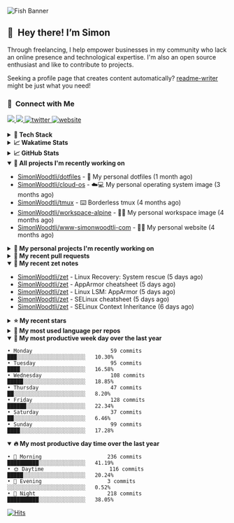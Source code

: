 ![Fish Banner](assets/fish.webp)

## 👋 &nbsp;Hey there! I’m Simon

Through freelancing, I help empower businesses in my community who lack
an online presence and technological expertise. I'm also an open source
enthusiast and like to contribute to projects.

Seeking a profile page that creates content automatically?
[readme-writer] might be just what you need!

### 🤝 &nbsp;Connect with Me

<div align="left">
<a href="https://linkedin.com/in/simonwoodtli" target="_blank">
<img src="https://img.shields.io/badge/linkedin-1E77B5?style=for-the-badge&logo=linkedin&logoColor=white alt=linkedin" />
</a>
<a href="https://github.com/simonwoodtli" target="_blank">
<img src="https://img.shields.io/badge/github-24292E?style=for-the-badge&logo=github&logoColor=white alt=github" />
</a>
<a href="https://twitter.com/simonwoodtlidev" target="_blank">
<img src="https://img.shields.io/badge/twitter-26a7de?style=for-the-badge&logo=twitter&logoColor=white" alt="twitter"/>
</a>
<a href="https://simonwoodtli.com" target="_blank">
<img src="https://img.shields.io/badge/website-E2925F?style=for-the-badge&logo=google-chrome&logoColor=white" alt="website"/>
</a>
</div>
<br/>


<details>
  <summary><b>🧰 Tech Stack</b></summary>
  <div align="center">
  <a href="https://skillicons.dev" target="_blank">
  <img src="https://skillicons.dev/icons?i=js,html,css,bash,python,go,postgresql,docker,vim,linux" alt="JavaScript, HTML, CSS, Bash, Python, Go, PostgreSQL, Docker, Vim,
  Linux">
  </a>
  </div>
</details>

<details>
  <summary><b>📈 Wakatime Stats</b></summary>
  <p align="center"><a href="https://wakatime.com/@SimonWoodtli">
  <img align="center" width="400" height="300" src="https://wakatime.com/share/@SimonWoodtli/7761bcef-e104-47d9-912a-dfd6bf08868b.svg" />
  </a>
  <a href="https://wakatime.com/@SimonWoodtli">
  <img align="center" width="400" height="300" src="https://wakatime.com/share/@SimonWoodtli/341953df-6a40-47b7-8220-ace4eabe0a17.svg" />
  </a></p>

  <h4><b>💬 I've been working with the following languages over the last 7 days</b></h4>

```
• Markdown                       15 hrs 31 mins                 ███████████████████████░░   90.63%
• conf                           37 mins                        █░░░░░░░░░░░░░░░░░░░░░░░░   3.68%
• Bash                           22 mins                        █░░░░░░░░░░░░░░░░░░░░░░░░   2.2%
• Text                           11 mins                        ░░░░░░░░░░░░░░░░░░░░░░░░░   1.13%
• YAML                           8 mins                         ░░░░░░░░░░░░░░░░░░░░░░░░░   0.86%
• sh                             6 mins                         ░░░░░░░░░░░░░░░░░░░░░░░░░   0.64%
• Other                          5 mins                         ░░░░░░░░░░░░░░░░░░░░░░░░░   0.5%
• HTML                           2 mins                         ░░░░░░░░░░░░░░░░░░░░░░░░░   0.22%
• mail                           1 min                          ░░░░░░░░░░░░░░░░░░░░░░░░░   0.14%
```

  <h4>👷 I've been working on the following projects over the last 7 days</h4>

```
• Unknown Project                15 hrs 10 mins                 ██████████████████████░░░   88.55%
• zet                            1 hr 31 mins                   ██░░░░░░░░░░░░░░░░░░░░░░░   8.92%
• dotfiles                       16 mins                        ░░░░░░░░░░░░░░░░░░░░░░░░░   1.61%
• cloud-os                       6 mins                         ░░░░░░░░░░░░░░░░░░░░░░░░░   0.67%
• workspace-alpine               2 mins                         ░░░░░░░░░░░░░░░░░░░░░░░░░   0.25%
```

  <h4><b>🛠️ I've been working with the following editors over the last 7 days</b></h4>

```
• Vim                            17 hrs 7 mins                  █████████████████████████   100%
```

  <h4><b>💻 I've been working with the following operating systems over the last 7 days</b></h4>

```
• Linux                          17 hrs 7 mins                  █████████████████████████   100%
```

</details>

<details>
  <summary><b>📈 GitHub Stats</b></summary>
  <div align="center">
  <a href="https://github.com/anuraghazra/github-readme-stats"> 
  <img src="https://github-readme-stats.vercel.app/api?username=simonwoodtli&theme=onedark&show_icons=true&hide_rank=true&custom_title=Stats&count_private=true&hide_border=true&hide=issues&line_height=24&bg_color=0d1117" alt="Github Stats">
  <img src="https://github-readme-stats.vercel.app/api/top-langs/?username=simonwoodtli&layout=compact&theme=onedark&count_private=true&hide_border=true&bg_color=0d1117" alt="Top Langs">
  </a>
  </div>
</details>

<details open="">
  <summary><b>👷 All projects I'm recently working on</b></summary>

* [SimonWoodtli/dotfiles](https://github.com/SimonWoodtli/dotfiles) - 🏡 My personal dotfiles (1 month ago)
* [SimonWoodtli/cloud-os](https://github.com/SimonWoodtli/cloud-os) - ☁️💻 My personal operating system image (3 months ago)
* [SimonWoodtli/tmux](https://github.com/SimonWoodtli/tmux) - ⌨️ Borderless tmux (4 months ago)
* [SimonWoodtli/workspace-alpine](https://github.com/SimonWoodtli/workspace-alpine) - 🤖🐳 My personal workspace image (4 months ago)
* [SimonWoodtli/www-simonwoodtli-com](https://github.com/SimonWoodtli/www-simonwoodtli-com) - 👨‍💻 My personal website (4 months ago)

</details>
<details>
  <summary><b>🌱 My personal projects I'm recently working on</b></summary>

* [SimonWoodtli/dotfiles](https://github.com/SimonWoodtli/dotfiles) - 🏡 My personal dotfiles (1 month ago)
* [SimonWoodtli/cloud-os](https://github.com/SimonWoodtli/cloud-os) - ☁️💻 My personal operating system image (3 months ago)
* [SimonWoodtli/tmux](https://github.com/SimonWoodtli/tmux) - ⌨️ Borderless tmux (4 months ago)
* [SimonWoodtli/workspace-alpine](https://github.com/SimonWoodtli/workspace-alpine) - 🤖🐳 My personal workspace image (4 months ago)
* [SimonWoodtli/www-simonwoodtli-com](https://github.com/SimonWoodtli/www-simonwoodtli-com) - 👨‍💻 My personal website (4 months ago)

</details>
<details>
  <summary><b>🔨 My recent pull requests</b></summary>

* [feat: add wireguard-generate-keys script](https://github.com/SimonWoodtli/dotfiles-old/pull/14) on [SimonWoodtli/dotfiles-old](https://github.com/SimonWoodtli/dotfiles-old) (21 months ago)
* [feat: add video-to-gif script](https://github.com/SimonWoodtli/dotfiles-old/pull/13) on [SimonWoodtli/dotfiles-old](https://github.com/SimonWoodtli/dotfiles-old) (21 months ago)
* [feat: add spoof-mac-linux script](https://github.com/SimonWoodtli/dotfiles-old/pull/12) on [SimonWoodtli/dotfiles-old](https://github.com/SimonWoodtli/dotfiles-old) (21 months ago)
* [feat: add sp-tmux script](https://github.com/SimonWoodtli/dotfiles-old/pull/11) on [SimonWoodtli/dotfiles-old](https://github.com/SimonWoodtli/dotfiles-old) (21 months ago)
* [feat: add sp script](https://github.com/SimonWoodtli/dotfiles-old/pull/10) on [SimonWoodtli/dotfiles-old](https://github.com/SimonWoodtli/dotfiles-old) (21 months ago)

</details>
<details open="">
  <summary><b>📝 My recent zet notes</b></summary>

* [SimonWoodtli/zet](https://github.com/SimonWoodtli/zet/tree/6a85429d7a9045e11f01455134b8c8f3d1b637bd/20240604183007) - Linux Recovery: System rescue (5 days ago)
* [SimonWoodtli/zet](https://github.com/SimonWoodtli/zet/tree/87b3098a0e134d89c2e97c484bf7cf283e9d1478/20240604131658) - AppArmor cheatsheet (5 days ago)
* [SimonWoodtli/zet](https://github.com/SimonWoodtli/zet/tree/1a44e3a3a7bb90e08f57b7df7df4db5e3220dd42/20240604131004) - Linux LSM: AppArmor (5 days ago)
* [SimonWoodtli/zet](https://github.com/SimonWoodtli/zet/tree/528443772a121ac9eae4dadea40a0c85be9eea7b/20240603205157) - SELinux cheatsheet (5 days ago)
* [SimonWoodtli/zet](https://github.com/SimonWoodtli/zet/tree/aadce80214b95dcfa4992ce9ad0c5128a6538fb6/20240603210010) - SELinux Context Inheritance (6 days ago)

</details>
<details>
  <summary><b>⭐ My recent stars</b></summary>

* [chmln/sd](https://github.com/chmln/sd) - Intuitive find & replace CLI (sed alternative) (2 weeks ago)
* [chriscrowe/docker-pihole-unbound](https://github.com/chriscrowe/docker-pihole-unbound) - Run Pi-Hole + Unbound on Docker (2 weeks ago)
* [dsprenkels/sss-cli](https://github.com/dsprenkels/sss-cli) - Command line program for secret-sharing strings (1 month ago)
* [turnkeylinux-apps/openldap](https://github.com/turnkeylinux-apps/openldap) - OpenLDAP - Open Source Directory Services (3 months ago)
* [simple-login/app](https://github.com/simple-login/app) - The SimpleLogin back-end and web app (4 months ago)

</details>
<details>
  <summary><b>💬 My most used language per repos</b></summary>

```
• Shell                          16 repos                       ███████████████████░░░░░░   76.19%
• JavaScript                     1 repo                         █░░░░░░░░░░░░░░░░░░░░░░░░   4.76%
• CSS                            2 repos                        ██░░░░░░░░░░░░░░░░░░░░░░░   9.52%
• Nix                            1 repo                         █░░░░░░░░░░░░░░░░░░░░░░░░   4.76%
• HTML                           1 repo                         █░░░░░░░░░░░░░░░░░░░░░░░░   4.76%
```

</details>
<details open="">
  <summary><b>📆 My most productive week day over the last year</b></summary>

```
• Monday                         59 commits                     ███░░░░░░░░░░░░░░░░░░░░░░   10.30%
• Tuesday                        95 commits                     ████░░░░░░░░░░░░░░░░░░░░░   16.58%
• Wednesday                      108 commits                    █████░░░░░░░░░░░░░░░░░░░░   18.85%
• Thursday                       47 commits                     ██░░░░░░░░░░░░░░░░░░░░░░░   8.20%
• Friday                         128 commits                    ██████░░░░░░░░░░░░░░░░░░░   22.34%
• Saturday                       37 commits                     ██░░░░░░░░░░░░░░░░░░░░░░░   6.46%
• Sunday                         99 commits                     ████░░░░░░░░░░░░░░░░░░░░░   17.28%
```

</details>
<details open="">
  <summary><b>🔥 My most productive day time over the last year</b></summary>

```
• 🌅 Morning                     236 commits                    ██████████░░░░░░░░░░░░░░░   41.19%
• 🌞 Daytime                     116 commits                    █████░░░░░░░░░░░░░░░░░░░░   20.24%
• 🌇 Evening                     3 commits                      ░░░░░░░░░░░░░░░░░░░░░░░░░   0.52%
• 🌃 Night                       218 commits                    ██████████░░░░░░░░░░░░░░░   38.05%
```

</details>

[![Hits](https://hits.seeyoufarm.com/api/count/incr/badge.svg?url=https%3A%2F%2Fgithub.com%2Fsimonwoodtli&count_bg=%23689D6A&title_bg=%23282828&icon=&icon_color=%23E7E7E7&title=views+%28today+%2F+total%29&edge_flat=false)](https://hits.seeyoufarm.com)

[readme-writer]: <https://github.com/SimonWoodtli/readme-writer>
